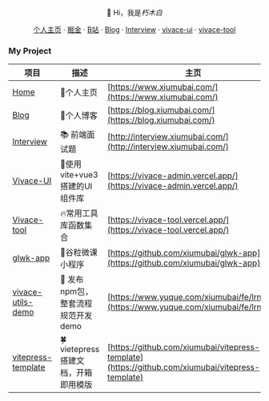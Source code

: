 <p align="center">👋 Hi，我是<i>朽木白</i></p>

<p align="center">
  <a href="https://www.xiumubai.com/" target="_black">个人主页</a>
  ·
  <a href="https://juejin.cn/user/430664288573789/posts" target="_black">掘金</a>
  ·
  <a href="https://space.bilibili.com/511605498?spm_id_from=333.337.search-card.all.click" target="_black">B站</a>
  ·
  <a href="https://blog.xiumubai.com/" target="_black">Blog</a>
  ·
  <a href="http://interview.xiumubai.com/" target="_black">Interview</a>
  ·
  <a href="https://vivace-admin.vercel.app/" target="_black">vivace-ui</a>
  ·
  <a href="https://vivace-tool.vercel.app/" target="_black">vivace-tool</a>
</p>

### My Project

| 项目  | 描述  | 主页  | Star |
| --- | --- | --- | --- |
| [Home](https://github.com/xiumubai/me) | 🌈个人主页 | [https://www.xiumubai.com/](https://www.xiumubai.com/)  |  <img src="https://img.shields.io/github/stars/xiumubai/me"/>   |
| [Blog](https://github.com/xiumubai/vivace-doc) | 💪个人博客 | [https://blog.xiumubai.com/](https://blog.xiumubai.com/)  |  <img src="https://img.shields.io/github/stars/xiumubai/vivace-doc"/>   |
| [Interview](https://github.com/xiumubai/interview-doc) | 📚 前端面试题 | [http://interview.xiumubai.com/](http://interview.xiumubai.com/)  |  <img src="https://img.shields.io/github/stars/xiumubai/interview-doc"/>   |
| [Vivace-UI](https://github.com/xiumubai/vivace-ui) | 🌻使用vite+vue3搭建的UI组件库 | [https://vivace-admin.vercel.app/](https://vivace-admin.vercel.app/)  |  <img src="https://img.shields.io/github/stars/xiumubai/vivace-ui"/>   |
| [Vivace-tool](https://github.com/xiumubai/vivace-tool) | 🔥常用工具库函数集合 | [https://vivace-tool.vercel.app/](https://vivace-tool.vercel.app/)  |  <img src="https://img.shields.io/github/stars/xiumubai/vivace-tool"/>   |
| [glwk-app](https://github.com/xiumubai/glwk-app) | 🍭谷粒微课小程序 | [https://github.com/xiumubai/glwk-app](https://github.com/xiumubai/glwk-app)  |  <img src="https://img.shields.io/github/stars/xiumubai/glwk-app"/>   |
| [vivace-utils-demo](https://github.com/xiumubai/vivace-utils-demo) | 🥭 发布npm包，整套流程规范开发demo | [https://www.yuque.com/xiumubai/fe/lrnuv3](https://www.yuque.com/xiumubai/fe/lrnuv3)  |  <img src="https://img.shields.io/github/stars/xiumubai/vivace-utils-demo"/>   |
| [vitepress-template](https://github.com/xiumubai/vitepress-template) | 🍀 vietepress搭建文档，开箱即用模版 | [https://github.com/xiumubai/vitepress-template](https://github.com/xiumubai/vitepress-template)  |  <img src="https://img.shields.io/github/stars/xiumubai/vitepress-template"/>   |




<!--[![xiumubai github stats](https://github-readme-stats.vercel.app/api?username=xiumubai&show_icons=true)](https://github.com/anuraghazra/github-readme-stats)-->

<!-- <img src="https://github-readme-stats.vercel.app/api/top-langs/?username=xiumubai&theme=radical"> -->
